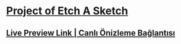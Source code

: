 # [Project of Etch A Sketch](https://www.theodinproject.com/lessons/foundations-etch-a-sketch)

## [Live Preview Link | Canlı Önizleme Bağlantısı](https://htmlpreview.github.io/?https://github.com/selimbiber/Pure-JavaScript-Projects/blob/main/RandomRecipesBook/index.html)
